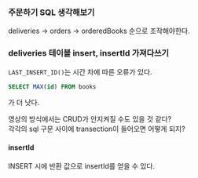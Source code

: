 ### 주문하기 SQL 생각해보기
deliveries -> orders -> orderedBooks 순으로 조작해야한다.  

### deliveries 테이블 insert, insertId 가져다쓰기
`LAST_INSERT_ID()`는 시간 차에 따른 오류가 있다.  
```sql
SELECT MAX(id) FROM books
```
가 더 낫다.  

영상의 방식에서는 CRUD가 안지켜질 수도 있을 것 같다?  
각각의 sql 구문 사이에 transection이 들어오면 어떻게 되지?  

#### insertId
INSERT 시에 반환 값으로 insertId를 얻을 수 있다.  
